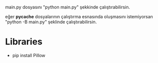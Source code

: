 
main.py dosyasını "python main.py" şekkinde çalıştırabilirsin.

eğer __pycache__ dosyalarının çalıştırma esnasında oluşmasını istemiyorsan
"python -B main.py" şeklinde çalıştırabilirsin.


# Libraries
-   pip install Pillow